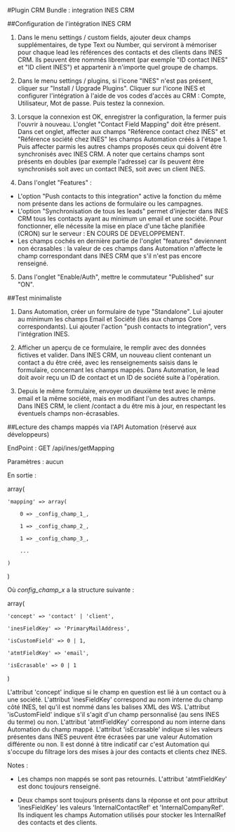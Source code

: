 #Plugin CRM Bundle : integration INES CRM


##Configuration de l'intégration INES CRM

1. Dans le menu settings / custom fields, ajouter deux champs supplémentaires, de type Text ou Number, qui serviront à mémoriser pour chaque lead les références des contacts et des clients dans INES CRM.
Ils peuvent être nommés librement (par exemple "ID contact INES" et "ID client INES") et appartenir à n'importe quel groupe de champs.

2. Dans le menu settings / plugins, si l'icone "INES" n'est pas présent, cliquer sur "Install / Upgrade Plugins".
Cliquer sur l'icone INES et configurer l'intégration à l'aide de vos codes d'accès au CRM : Compte, Utilisateur, Mot de passe.
Puis testez la connexion.

3. Lorsque la connexion est OK, enregistrer la configuration, la fermer puis l'ouvrir à nouveau.
L'onglet "Contact Field Mapping" doit être présent.
Dans cet onglet, affecter aux champs "Référence contact chez INES" et "Référence société chez INES" les champs Automation créés à l'étape 1.
Puis affecter parmis les autres champs proposés ceux qui doivent être synchronisés avec INES CRM.
A noter que certains champs sont présents en doubles (par exemple l'adresse) car ils peuvent être synchronisés soit avec un contact INES, soit avec un client INES.

4. Dans l'onglet "Features" :
- L'option "Push contacts to this integration" active la fonction du même nom présente dans les actions de formulaire ou les campagnes.
- L'option "Synchronisation de tous les leads" permet d'injecter dans INES CRM tous les contacts ayant au minimum un email et une société. Pour fonctionner, elle nécessite la mise en place d'une tâche planifiée (CRON) sur le serveur : EN COURS DE DEVELOPPEMENT.
- Les champs cochés en dernière partie de l'onglet "features" deviennent non écrasables : la valeur de ces champs dans Automation n'affecte le champ correspondant dans INES CRM que s'il n'est pas encore renseigné.

5. Dans l'onglet "Enable/Auth", mettre le commutateur "Published" sur "ON".


##Test minimaliste

1. Dans Automation, créer un formulaire de type "Standalone".
Lui ajouter au minimum les champs Email et Société (liés aux champs Core correspondants).
Lui ajouter l'action "push contacts to integration", vers l'intégration INES.

2. Afficher un aperçu de ce formulaire, le remplir avec des données fictives et valider.
Dans INES CRM, un nouveau client contenant un contact a du être créé, avec les renseignements saisis dans le formulaire, concernant les champs mappés.
Dans Automation, le lead doit avoir reçu un ID de contact et un ID de société suite à l'opération.

3. Depuis le même formulaire, envoyer un deuxième test avec le même email et la même société, mais en modifiant l'un des autres champs.
Dans INES CRM, le client /contact a du être mis à jour, en respectant les éventuels champs non-écrasables.


##Lecture des champs mappés via l'API Automation (réservé aux développeurs)

EndPoint : GET /api/ines/getMapping

Paramètres : aucun

En sortie :

array(

	'mapping' => array(
	
		0 => _config_champ_1_,
		
		1 => _config_champ_2_,
		
		1 => _config_champ_3_,
		
		...
		
	)
	
)


Où _config_champ_x_ a la structure suivante :

array(

	'concept' => 'contact' | 'client',
	
	'inesFieldKey' => 'PrimaryMailAddress',
	
	'isCustomField' => 0 | 1,
	
	'atmtFieldKey' => 'email',
	
	'isEcrasable' => 0 | 1
	
)


L'attribut 'concept' indique si le champ en question est lié à un contact ou à une société.
L'attribut 'inesFieldKey' correspond au nom interne du champ côté INES, tel qu'il est nommé dans les balises XML des WS.
L'attribut 'isCustomField' indique s'il s'agit d'un champ personnalisé (au sens INES du terme) ou non.
L'attribut 'atmtFieldKey' correspond au nom interne dans Automation du champ mappé.
L'attribut 'isEcrasable' indique si les valeurs présentes dans INES peuvent être écrasées par une valeur Automation différente ou non. Il est donné à titre indicatif car c'est Automation qui s'occupe du filtrage lors des mises à jour des contacts et clients chez INES.


Notes :

- Les champs non mappés se sont pas retournés. L'attribut 'atmtFieldKey' est donc toujours renseigné.

- Deux champs sont toujours présents dans la réponse et ont pour attribut 'inesFieldKey' les valeurs 'InternalContactRef' et 'InternalCompanyRef'. Ils indiquent les champs Automation utilisés pour stocker les InternalRef des contacts et des clients.
